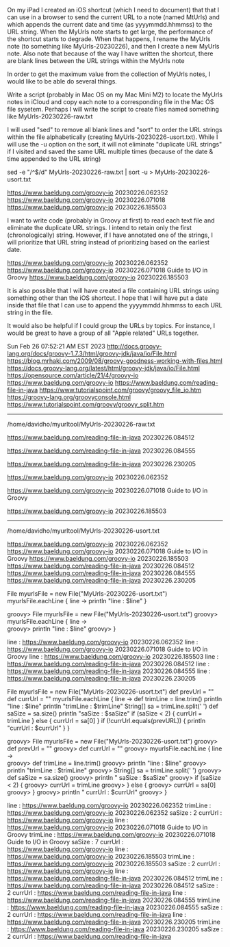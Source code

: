 On my iPad I created an iOS shortcut (which I need to document) that that I can use
in a browser to send the current URL to a note (named MtUrls) and which appends the 
current date and time (as yyyymmdd.hhmmss) to the URL string. When the MyUrls note
starts to get large, the performance of the shortcut starts to degrade.  When that
happens, I rename the MyUrls note (to something like MyUrls-20230226), and then
I create a new MyUrls note.  Also note that because of the way I have written the
shortcut, there are blank lines between the URL strings within the MyUrls note

In order to get the maximum value from the collection of MyUrls notes, I would like
to be able do several things.

Write a script (probably in Mac OS on my Mac Mini M2) to locate the MyUrls notes
in iCloud and copy each note to a corresponding file in the Mac OS file sysetem.
Perhaps I will write the script to create files named something like MyUrls-20230226-raw.txt

I will used "sed" to remove all blank lines and "sort" to order the URL strings within
the file alphabetically (creating MyUrls-20230226-usort.txt).  While I will use the -u
option on the sort, it will not eliminate "duplicate URL strings" if I visited and saved
the same URL multiple times (because of the date & time appended to the URL string)

sed -e "/^$/d" MyUrls-20230226-raw.txt | sort -u > MyUrls-20230226-usort.txt

https://www.baeldung.com/groovy-io 20230226.062352
https://www.baeldung.com/groovy-io 20230226.071018
https://www.baeldung.com/groovy-io 20230226.185503

I want to write code (probably in Groovy at first) to read each text file and eliminate
the duplicate URL strings. I intend to retain only the first (chronologically) string.
However, if I have annotated one of the strings, I will prioritize that URL string
instead of prioritizing based on the earliest date.

https://www.baeldung.com/groovy-io 20230226.062352
https://www.baeldung.com/groovy-io 20230226.071018 Guide to I/O in Groovy
https://www.baeldung.com/groovy-io 20230226.185503

It is also possible that I will have created a file containing URL strings using
something other than the iOS shortcut.  I hope that I will have put a date inside
that file that I can use to append the yyyymmdd.hhmmss to each URL string in the file.

It would also be helpful if I could group the URLs by topics. For instance, I would be
great to have a group of all "Apple related" URLs together.

Sun Feb 26 07:52:21 AM EST 2023
http://docs.groovy-lang.org/docs/groovy-1.7.3/html/groovy-jdk/java/io/File.html
https://blog.mrhaki.com/2009/08/groovy-goodness-working-with-files.html
https://docs.groovy-lang.org/latest/html/groovy-jdk/java/io/File.html
https://opensource.com/article/21/4/groovy-io
https://www.baeldung.com/groovy-io
https://www.baeldung.com/reading-file-in-java
https://www.tutorialspoint.com/groovy/groovy_file_io.htm
https://groovy-lang.org/groovyconsole.html
https://www.tutorialspoint.com/groovy/groovy_split.htm

- - - - - - - - - - - - - - - - - - - - - - - - - - - - - - - - - - - 
/home/davidho/myurltool/MyUrls-20230226-raw.txt

https://www.baeldung.com/reading-file-in-java 20230226.084512

https://www.baeldung.com/reading-file-in-java 20230226.084555

https://www.baeldung.com/reading-file-in-java 20230226.230205

https://www.baeldung.com/groovy-io 20230226.062352

https://www.baeldung.com/groovy-io 20230226.071018 Guide to I/O in Groovy

https://www.baeldung.com/groovy-io 20230226.185503

- - - - - - - - - - - - - - - - - - - - - - - - - - - - - - - - - - - 
/home/davidho/myurltool/MyUrls-20230226-usort.txt

https://www.baeldung.com/groovy-io 20230226.062352
https://www.baeldung.com/groovy-io 20230226.071018 Guide to I/O in Groovy
https://www.baeldung.com/groovy-io 20230226.185503
https://www.baeldung.com/reading-file-in-java 20230226.084512
https://www.baeldung.com/reading-file-in-java 20230226.084555
https://www.baeldung.com/reading-file-in-java 20230226.230205

File  myurlsFile = new File("MyUrls-20230226-usort.txt")
myurlsFile.eachLine {  line -> 
  println "line : $line"
}

groovy> File  myurlsFile = new File("MyUrls-20230226-usort.txt") 
groovy> myurlsFile.eachLine {  line ->  
groovy>   println "line : $line" 
groovy> } 
 
line : https://www.baeldung.com/groovy-io 20230226.062352
line : https://www.baeldung.com/groovy-io 20230226.071018 Guide to I/O in Groovy
line : https://www.baeldung.com/groovy-io 20230226.185503
line : https://www.baeldung.com/reading-file-in-java 20230226.084512
line : https://www.baeldung.com/reading-file-in-java 20230226.084555
line : https://www.baeldung.com/reading-file-in-java 20230226.230205

File  myurlsFile = new File("MyUrls-20230226-usort.txt")
def prevUrl = ""
def currUrl = ""
myurlsFile.eachLine {  line -> 
def trimLine = line.trim()
  println "line     : $line"
  println "trimLine : $trimLine"
  String[] sa = trimLine.split(' ')
  def saSize = sa.size()
  println "saSize : $saSize"
  if (saSize < 2) {
    currUrl = trimLine
  } else {
    currUrl = sa[0]
  }
  if (!currUrl.equals(prevURL)) {
      println "currUrl : $currUrl"
  }
}

groovy> File  myurlsFile = new File("MyUrls-20230226-usort.txt") 
groovy> def prevUrl = "" 
groovy> def currUrl = "" 
groovy> myurlsFile.eachLine {  line ->  
groovy> def trimLine = line.trim() 
groovy>   println "line     : $line" 
groovy>   println "trimLine : $trimLine" 
groovy>   String[] sa = trimLine.split(' ') 
groovy>   def saSize = sa.size() 
groovy>   println "  saSize : $saSize" 
groovy>   if (saSize < 2) { 
groovy>     currUrl = trimLine 
groovy>   } else { 
groovy>     currUrl = sa[0] 
groovy>   } 
groovy>   println "  currUrl : $currUrl" 
groovy> } 
 
line     : https://www.baeldung.com/groovy-io 20230226.062352
trimLine : https://www.baeldung.com/groovy-io 20230226.062352
  saSize : 2
  currUrl : https://www.baeldung.com/groovy-io
line     : https://www.baeldung.com/groovy-io 20230226.071018 Guide to I/O in Groovy
trimLine : https://www.baeldung.com/groovy-io 20230226.071018 Guide to I/O in Groovy
  saSize : 7
  currUrl : https://www.baeldung.com/groovy-io
line     : https://www.baeldung.com/groovy-io 20230226.185503
trimLine : https://www.baeldung.com/groovy-io 20230226.185503
  saSize : 2
  currUrl : https://www.baeldung.com/groovy-io
line     : https://www.baeldung.com/reading-file-in-java 20230226.084512
trimLine : https://www.baeldung.com/reading-file-in-java 20230226.084512
  saSize : 2
  currUrl : https://www.baeldung.com/reading-file-in-java
line     : https://www.baeldung.com/reading-file-in-java 20230226.084555
trimLine : https://www.baeldung.com/reading-file-in-java 20230226.084555
  saSize : 2
  currUrl : https://www.baeldung.com/reading-file-in-java
line     : https://www.baeldung.com/reading-file-in-java 20230226.230205
trimLine : https://www.baeldung.com/reading-file-in-java 20230226.230205
  saSize : 2
  currUrl : https://www.baeldung.com/reading-file-in-java

